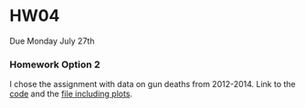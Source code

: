 # HW04
Due Monday July 27th

### Homework Option 2
I chose the assignment with data on gun deaths from 2012-2014.
Link to the [code](https://github.com/violecule/HW04/blob/master/HW04.Rmd) and the [file including plots]().
